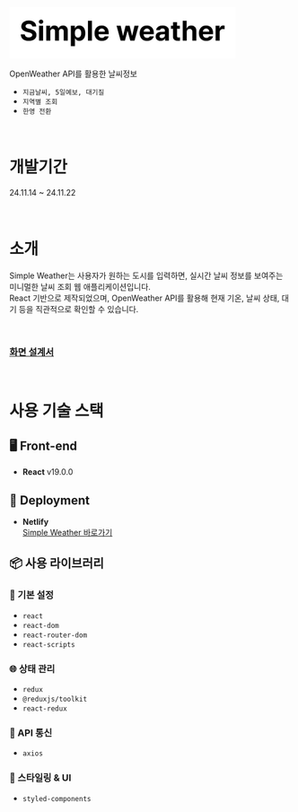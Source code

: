 ![Simple Weather](https://github.com/000Lee/simpleWeather/blob/main/public/logo%20(2).png)

OpenWeather API를 활용한 날씨정보
 - `지금날씨, 5일예보, 대기질 `  
  - `지역별 조회`  
  - `한영 전환`  

<br/>

# 개발기간

24.11.14 ~ 24.11.22

<br/>

# 소개
Simple Weather는 사용자가 원하는 도시를 입력하면, 실시간 날씨 정보를 보여주는 미니멀한 날씨 조회 웹 애플리케이션입니다.
<br/>React 기반으로 제작되었으며, OpenWeather API를 활용해 현재 기온, 날씨 상태, 대기 등을 직관적으로 확인할 수 있습니다.

<br/>


### [화면 설계서](https://www.figma.com/design/137R7iBLSwzcT9mCT5ZbUF/%EB%82%A0%EC%94%A8_%EC%9D%B4%EA%B2%BD%ED%9D%AC?node-id=0-1&t=em5fvQqn3O0JYquR-1)

<br/>

# 사용 기술 스택  

## 🖥 Front-end  
- **React** v19.0.0  

## 🚀 Deployment
- **Netlify**  
  [Simple Weather 바로가기](https://simple-weather2024.netlify.app/)


## 📦 사용 라이브러리

### 🔧 기본 설정
- `react`
- `react-dom`
- `react-router-dom`
- `react-scripts`

### 🌐 상태 관리
- `redux`
- `@reduxjs/toolkit`
- `react-redux`

### 💬 API 통신
- `axios`

### 🎨 스타일링 & UI
- `styled-components`


